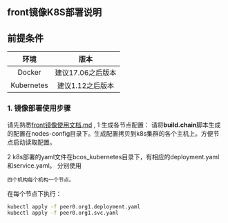 ## front镜像K8S部署说明

## 前提条件

|   环境    | 版本                   |
| :------: | :----------------------: |
| Docker |       建议17.06之后版本    |
| Kubernetes |       建议1.12之后版本    |


### 1. 镜像部署使用步骤

  请先熟悉[front镜像使用文档.md](docker/front-install.md) ,
  1 生成各节点配置：
  请将**build.chain**脚本生成的配置在nodes-config目录下。生成配置拷贝到k8s集群的各个主机上。方便节点启动读取配置。
  
  2 k8s部署的yaml文件在bcos_kubernetes目录下，有相应的deployment.yaml和service.yaml。
   分别使用
  
    四个机构每个机构一个节点。
   
 在每个节点下执行：
 ```bash
 kubectl apply -f peer0.org1.deployment.yaml
 kubectl apply -f peer0.org1.svc.yaml
 ```
